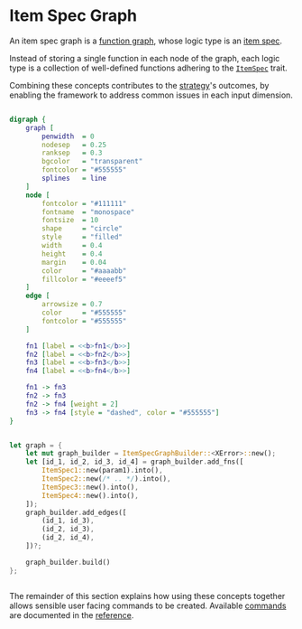 # Item Spec Graph

An item spec graph is a [function graph], whose logic type is an [item spec].

Instead of storing a single function in each node of the graph, each logic type is a collection of well-defined functions adhering to the [`ItemSpec`][`ItemSpec`] trait. <!-- Items that build upon other items are ordered through graph dependencies. -->

Combining these concepts contributes to the [strategy]'s outcomes, by enabling the framework to address common issues in each input dimension.

<div style="display: inline-block; padding: 0px 20px 0px 0px;">

```dot process
digraph {
    graph [
        penwidth  = 0
        nodesep   = 0.25
        ranksep   = 0.3
        bgcolor   = "transparent"
        fontcolor = "#555555"
        splines   = line
    ]
    node [
        fontcolor = "#111111"
        fontname  = "monospace"
        fontsize  = 10
        shape     = "circle"
        style     = "filled"
        width     = 0.4
        height    = 0.4
        margin    = 0.04
        color     = "#aaaabb"
        fillcolor = "#eeeef5"
    ]
    edge [
        arrowsize = 0.7
        color     = "#555555"
        fontcolor = "#555555"
    ]

    fn1 [label = <<b>fn1</b>>]
    fn2 [label = <<b>fn2</b>>]
    fn3 [label = <<b>fn3</b>>]
    fn4 [label = <<b>fn4</b>>]

    fn1 -> fn3
    fn2 -> fn3
    fn2 -> fn4 [weight = 2]
    fn3 -> fn4 [style = "dashed", color = "#555555"]
}
```

</div>
<div style="display: inline-block; vertical-align: top;">

```rust ,ignore
let graph = {
    let mut graph_builder = ItemSpecGraphBuilder::<XError>::new();
    let [id_1, id_2, id_3, id_4] = graph_builder.add_fns([
        ItemSpec1::new(param1).into(),
        ItemSpec2::new(/* .. */).into(),
        ItemSpec3::new().into(),
        ItemSpec4::new().into(),
    ]);
    graph_builder.add_edges([
        (id_1, id_3),
        (id_2, id_3),
        (id_2, id_4),
    ])?;

    graph_builder.build()
};
```

</div>

The remainder of this section explains how using these concepts together allows sensible user facing commands to be created. Available [commands] are documented in the [reference].


[`ItemSpec`]: https://docs.rs/peace_cfg/latest/peace_cfg/trait.ItemSpec.html
[commands]: ../reference/commands.html
[function graph]: function_graph.html
[item spec]: item_spec.html
[reference]: ../reference.html
[strategy]: ../background/strategy.html
